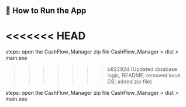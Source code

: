 ## 🚀 How to Run the App
<<<<<<< HEAD
=======

steps: open the CashFlow_Manager zip file  CashFlow_Manager > dist > main.exe 


>>>>>>> b82292d (Updated database logic, README; removed local DB; added zip file)

steps: open the CashFlow_Manager zip file  CashFlow_Manager > dist > main.exe 
